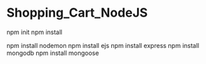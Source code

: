 # Shopping_Cart_NodeJS

npm init
npm install

npm install nodemon
npm install ejs
npm install express
npm install mongodb
npm install mongoose
